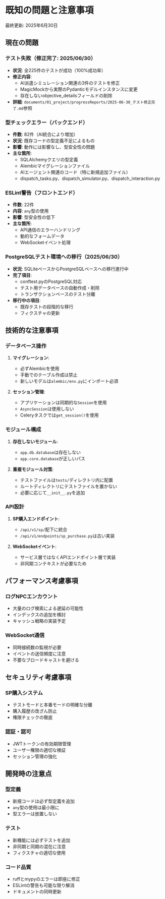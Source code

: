 # 既知の問題と注意事項

最終更新: 2025年6月30日

## 現在の問題

### テスト失敗（修正完了: 2025/06/30）
- **状況**: 全225件のテストが成功（100%成功率）
- **修正内容**: 
  - AI派遣シミュレーション関連の3件のテストを修正
  - MagicMockから実際のPydanticモデルインスタンスに変更
  - 存在しないobjective_detailsフィールドの削除
- **詳細**: `documents/01_project/progressReports/2025-06-30_テスト修正完了.md`参照

### 型チェックエラー（バックエンド）
- **件数**: 82件（AI統合により増加）
- **状況**: 既存コードの型定義不足によるもの
- **影響**: 動作には影響なし、型安全性の問題
- **主な箇所**:
  - SQLAlchemyクエリの型定義
  - Alembicマイグレーションファイル
  - AIエージェント関連のコード（特に新規追加ファイル）
  - dispatch_tasks.py、dispatch_simulator.py、dispatch_interaction.py

### ESLint警告（フロントエンド）
- **件数**: 22件
- **内容**: `any`型の使用
- **影響**: 型安全性の低下
- **主な箇所**:
  - API通信のエラーハンドリング
  - 動的なフォームデータ
  - WebSocketイベント処理

### PostgreSQLテスト環境への移行（2025/06/30）
- **状況**: SQLiteベースからPostgreSQLベースへの移行進行中
- **完了項目**:
  - conftest.pyのPostgreSQL対応
  - テスト用データベースの自動作成・削除
  - トランザクションベースのテスト分離
- **移行中の項目**:
  - 既存テストの段階的な移行
  - フィクスチャの更新

## 技術的な注意事項

### データベース操作
1. **マイグレーション**:
   - 必ずAlembicを使用
   - 手動でのテーブル作成は禁止
   - 新しいモデルは`alembic/env.py`にインポート必須

2. **セッション管理**:
   - アプリケーションは同期的な`Session`を使用
   - `AsyncSession`は使用しない
   - Celeryタスクでは`get_session()`を使用

### モジュール構成
1. **存在しないモジュール**:
   - `app.db.database`は存在しない
   - `app.core.database`が正しいパス

2. **重複モジュール対策**:
   - テストファイルは`tests/`ディレクトリ内に配置
   - ルートディレクトリにテストファイルを置かない
   - 必要に応じて`__init__.py`を追加

### API設計
1. **SP購入エンドポイント**:
   - `/api/v1/sp/`配下に統合
   - `/api/v1/endpoints/sp_purchase.py`は古い実装

2. **WebSocketイベント**:
   - サービス層ではなくAPIエンドポイント層で実装
   - 非同期コンテキストが必要なため

## パフォーマンス考慮事項

### ログNPCエンカウント
- 大量のログ検索による遅延の可能性
- インデックスの追加を検討
- キャッシュ戦略の実装予定

### WebSocket通信
- 同時接続数の監視が必要
- イベントの送信頻度に注意
- 不要なブロードキャストを避ける

## セキュリティ考慮事項

### SP購入システム
- テストモードと本番モードの明確な分離
- 購入履歴の改ざん防止
- 権限チェックの徹底

### 認証・認可
- JWTトークンの有効期限管理
- ユーザー権限の適切な検証
- セッション管理の強化

## 開発時の注意点

### 型定義
- 新規コードは必ず型定義を追加
- `any`型の使用は最小限に
- 型エラーは放置しない

### テスト
- 新機能には必ずテストを追加
- 非同期と同期の混在に注意
- フィクスチャの適切な使用

### コード品質
- ruffとmypyのエラーは即座に修正
- ESLintの警告も可能な限り解消
- ドキュメントの同時更新